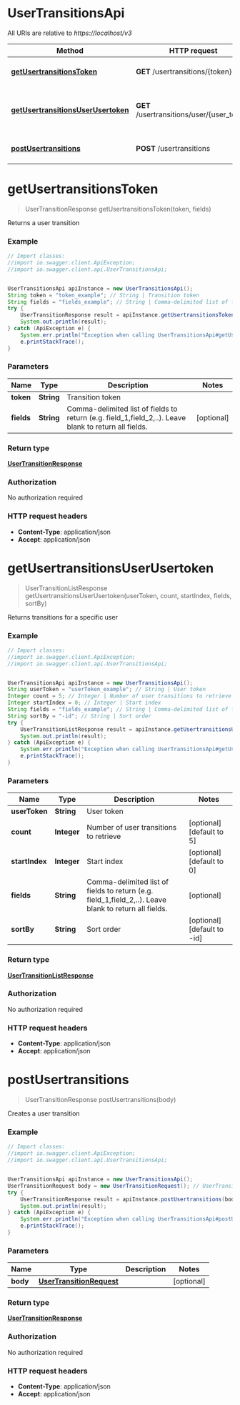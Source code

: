 # UserTransitionsApi

All URIs are relative to *https://localhost/v3*

Method | HTTP request | Description
------------- | ------------- | -------------
[**getUsertransitionsToken**](UserTransitionsApi.md#getUsertransitionsToken) | **GET** /usertransitions/{token} | Returns a user transition
[**getUsertransitionsUserUsertoken**](UserTransitionsApi.md#getUsertransitionsUserUsertoken) | **GET** /usertransitions/user/{user_token} | Returns transitions for a specific user
[**postUsertransitions**](UserTransitionsApi.md#postUsertransitions) | **POST** /usertransitions | Creates a user transition


<a name="getUsertransitionsToken"></a>
# **getUsertransitionsToken**
> UserTransitionResponse getUsertransitionsToken(token, fields)

Returns a user transition



### Example
```java
// Import classes:
//import io.swagger.client.ApiException;
//import io.swagger.client.api.UserTransitionsApi;


UserTransitionsApi apiInstance = new UserTransitionsApi();
String token = "token_example"; // String | Transition token
String fields = "fields_example"; // String | Comma-delimited list of fields to return (e.g. field_1,field_2,..). Leave blank to return all fields.
try {
    UserTransitionResponse result = apiInstance.getUsertransitionsToken(token, fields);
    System.out.println(result);
} catch (ApiException e) {
    System.err.println("Exception when calling UserTransitionsApi#getUsertransitionsToken");
    e.printStackTrace();
}
```

### Parameters

Name | Type | Description  | Notes
------------- | ------------- | ------------- | -------------
 **token** | **String**| Transition token |
 **fields** | **String**| Comma-delimited list of fields to return (e.g. field_1,field_2,..). Leave blank to return all fields. | [optional]

### Return type

[**UserTransitionResponse**](UserTransitionResponse.md)

### Authorization

No authorization required

### HTTP request headers

 - **Content-Type**: application/json
 - **Accept**: application/json

<a name="getUsertransitionsUserUsertoken"></a>
# **getUsertransitionsUserUsertoken**
> UserTransitionListResponse getUsertransitionsUserUsertoken(userToken, count, startIndex, fields, sortBy)

Returns transitions for a specific user



### Example
```java
// Import classes:
//import io.swagger.client.ApiException;
//import io.swagger.client.api.UserTransitionsApi;


UserTransitionsApi apiInstance = new UserTransitionsApi();
String userToken = "userToken_example"; // String | User token
Integer count = 5; // Integer | Number of user transitions to retrieve
Integer startIndex = 0; // Integer | Start index
String fields = "fields_example"; // String | Comma-delimited list of fields to return (e.g. field_1,field_2,..). Leave blank to return all fields.
String sortBy = "-id"; // String | Sort order
try {
    UserTransitionListResponse result = apiInstance.getUsertransitionsUserUsertoken(userToken, count, startIndex, fields, sortBy);
    System.out.println(result);
} catch (ApiException e) {
    System.err.println("Exception when calling UserTransitionsApi#getUsertransitionsUserUsertoken");
    e.printStackTrace();
}
```

### Parameters

Name | Type | Description  | Notes
------------- | ------------- | ------------- | -------------
 **userToken** | **String**| User token |
 **count** | **Integer**| Number of user transitions to retrieve | [optional] [default to 5]
 **startIndex** | **Integer**| Start index | [optional] [default to 0]
 **fields** | **String**| Comma-delimited list of fields to return (e.g. field_1,field_2,..). Leave blank to return all fields. | [optional]
 **sortBy** | **String**| Sort order | [optional] [default to -id]

### Return type

[**UserTransitionListResponse**](UserTransitionListResponse.md)

### Authorization

No authorization required

### HTTP request headers

 - **Content-Type**: application/json
 - **Accept**: application/json

<a name="postUsertransitions"></a>
# **postUsertransitions**
> UserTransitionResponse postUsertransitions(body)

Creates a user transition



### Example
```java
// Import classes:
//import io.swagger.client.ApiException;
//import io.swagger.client.api.UserTransitionsApi;


UserTransitionsApi apiInstance = new UserTransitionsApi();
UserTransitionRequest body = new UserTransitionRequest(); // UserTransitionRequest | 
try {
    UserTransitionResponse result = apiInstance.postUsertransitions(body);
    System.out.println(result);
} catch (ApiException e) {
    System.err.println("Exception when calling UserTransitionsApi#postUsertransitions");
    e.printStackTrace();
}
```

### Parameters

Name | Type | Description  | Notes
------------- | ------------- | ------------- | -------------
 **body** | [**UserTransitionRequest**](UserTransitionRequest.md)|  | [optional]

### Return type

[**UserTransitionResponse**](UserTransitionResponse.md)

### Authorization

No authorization required

### HTTP request headers

 - **Content-Type**: application/json
 - **Accept**: application/json

